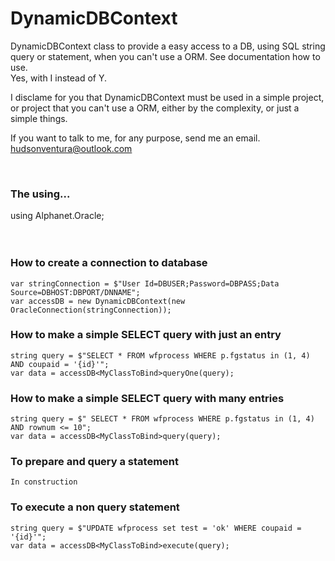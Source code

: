 # DynamicDBContext 
DynamicDBContext class to provide a easy access to a DB, using SQL string query or statement, when you can't use a ORM. See documentation how to use.<br>
Yes, with I instead of Y.


I disclame for you that DynamicDBContext must be used in a simple project, or project that you can't use a ORM, either by the complexity, or just a simple things.

If you want to talk to me, for any purpose, send me an email. hudsonventura@outlook.com

<br>

### The using...

using Alphanet.Oracle;<br>
<br>
<br>

### How to create a connection to database
```
var stringConnection = $"User Id=DBUSER;Password=DBPASS;Data Source=DBHOST:DBPORT/DNNAME";
var accessDB = new DynamicDBContext(new OracleConnection(stringConnection));
```

### How to make a simple SELECT query with just an entry<br>
```
string query = $"SELECT * FROM wfprocess WHERE p.fgstatus in (1, 4) AND coupaid = '{id}'";
var data = accessDB<MyClassToBind>queryOne(query);
```

### How to make a simple SELECT query with many entries<br>
```
string query = $" SELECT * FROM wfprocess WHERE p.fgstatus in (1, 4) AND rownum <= 10";
var data = accessDB<MyClassToBind>query(query);
```

### To prepare and query a statement<br>
```
In construction
```

### To execute a non query statement<br>
```
string query = $"UPDATE wfprocess set test = 'ok' WHERE coupaid = '{id}'";
var data = accessDB<MyClassToBind>execute(query);
```